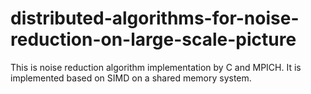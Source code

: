 # distributed-algorithms-for-noise-reduction-on-large-scale-picture
This is noise reduction algorithm implementation by C and MPICH. It is implemented based on SIMD on a shared memory system.
